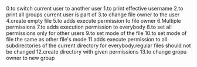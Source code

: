 0.to switch current user to another user
1.to print effective username
2.to print all groups current user is part of
3.to change file owner to the user
4.create empty file
5.to adds execute permission to file owner
6.Multiple permissions
7.to adds execution permission to everybody
8.to set all permissions only for other users
9.to set mode of the file
10.to set mode of file the same as other file's mode
11.adds execute permission to all subdirectories of the current directory for everybody.regular files should not be changed
12.create directory with given permissions
13.to change gropu owner to new group
